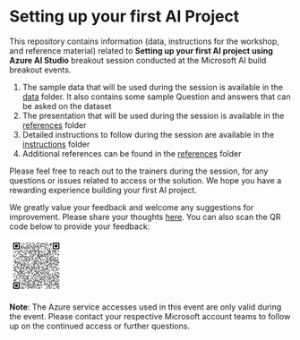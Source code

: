 # Setting up your first AI Project

This repository contains information (data, instructions for the workshop, and reference material) related to **Setting up your first AI project using Azure AI Studio** breakout session conducted at the Microsoft AI build breakout events.

1. The sample data that will be used during the session is available in the [data](data) folder. It also contains some sample Question and answers that can be asked on the dataset
2. The presentation that will be used during the session is available in the [references](references/AI_Build_Presentation.pdf) folder
3. Detailed instructions to follow during the session are available in the [instructions](instructions/ms_ai_build_steps.pdf) folder
4. Additional references can be found in the [references](references) folder

Please feel free to reach out to the trainers during the session, for any questions or issues related to access or the
solution. We hope you have a rewarding experience building your first AI project.

We greatly value your feedback and welcome any suggestions for improvement. Please share your thoughts [here](https://forms.office.com/r/jTTzUMcp7Q). You can also scan the QR code below to provide your feedback:

[![feedback form](images/README/feedback.png "Feedback form")](https://forms.office.com/r/jTTzUMcp7Q)

**Note**: The Azure service accesses used in this event are only valid during the event. Please contact your respective Microsoft account teams to follow up on the continued access or further questions.
